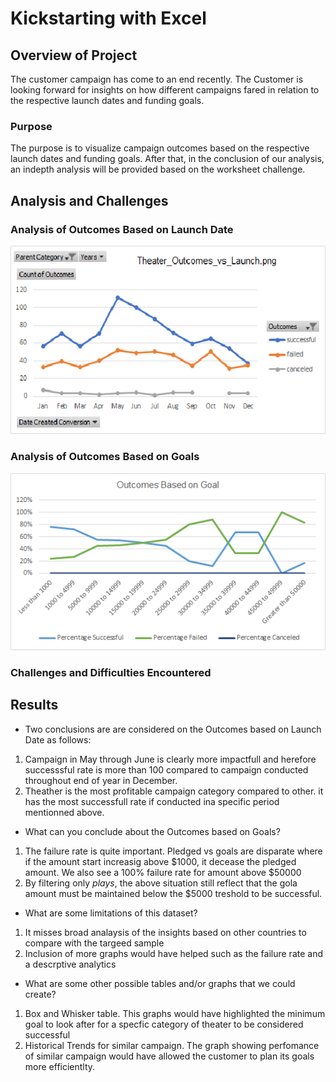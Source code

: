 # Kickstarting with Excel

## Overview of Project
The customer campaign has come to an end recently. The Customer is looking forward for insights on how different campaigns fared in relation to the respective launch dates and funding goals.

### Purpose
The purpose is to visualize campaign outcomes based on the respective launch dates and funding goals. After that, in the conclusion of our analysis, an indepth analysis will be provided based on the worksheet challenge.

## Analysis and Challenges

### Analysis of Outcomes Based on Launch Date

![name-of-you-image](https://github.com/Ekanpat/Kickstarter_analysis/blob/master/Kickstarter-Challenge/Resources/Theater_Outcome_vs_Launch.png?raw=true)




### Analysis of Outcomes Based on Goals

![name-of-you-image](https://github.com/Ekanpat/Kickstarter_analysis/blob/master/Kickstarter-Challenge/Resources/Outcomes_vs_Goals.png?raw=trueOutcomes_vs_Goals.png)




### Challenges and Difficulties Encountered

## Results

- Two conclusions are are considered on the Outcomes based on Launch Date as follows:

1. Campaign in May through June is clearly more impactfull and herefore successsful rate is more than 100 compared to campaign conducted throughout end of year in December.
2. Theather is the most profitable campaign category compared to other. it has the most successfull rate if conducted ina specific period mentionned above.

- What can you conclude about the Outcomes based on Goals?
1. The failure rate is quite important. Pledged vs goals are disparate where if the amount start increasig above $1000, it decease the pledged amount. We also see a 100% failure rate for amount above $50000
2. By filtering only *plays*, the above situation still reflect that the gola amount must be maintained below the $5000 treshold to be successful.

- What are some limitations of this dataset?
1. It misses broad analaysis of the insights based on other countries to compare with the targeed sample
2. Inclusion of more graphs would have helped such as the failure rate and a descrptive analytics


- What are some other possible tables and/or graphs that we could create?
1. Box and Whisker table. This graphs would have highlighted the minimum goal to look after for a specfic category of theater to be considered successful
2. Historical Trends for similar campaign. The graph showing perfomance of similar campaign would have allowed the customer to plan its goals more efficientlty.
